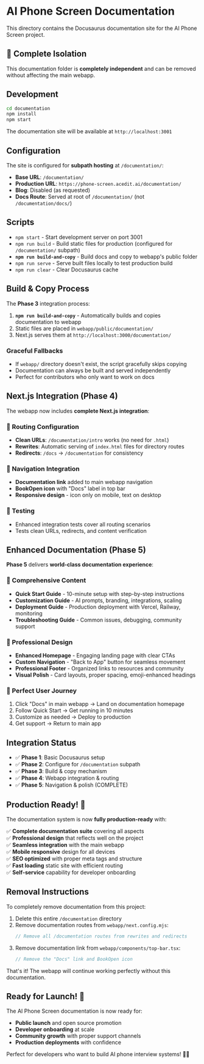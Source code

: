 # AI Phone Screen Documentation

This directory contains the Docusaurus documentation site for the AI Phone Screen project.

## 🔗 Complete Isolation

This documentation folder is **completely independent** and can be removed without affecting the main webapp.

## Development

```bash
cd documentation
npm install
npm start
```

The documentation site will be available at `http://localhost:3001`

## Configuration

The site is configured for **subpath hosting** at `/documentation/`:

- **Base URL**: `/documentation/`
- **Production URL**: `https://phone-screen.acedit.ai/documentation/`
- **Blog**: Disabled (as requested)
- **Docs Route**: Served at root of `/documentation/` (not `/documentation/docs/`)

## Scripts

- `npm start` - Start development server on port 3001
- `npm run build` - Build static files for production (configured for `/documentation/` subpath)
- **`npm run build-and-copy`** - Build docs and copy to webapp's public folder
- `npm run serve` - Serve built files locally to test production build
- `npm run clear` - Clear Docusaurus cache

## Build & Copy Process

The **Phase 3** integration process:

1. **`npm run build-and-copy`** - Automatically builds and copies documentation to webapp
2. Static files are placed in `webapp/public/documentation/`
3. Next.js serves them at `http://localhost:3000/documentation/`

### Graceful Fallbacks

- If `webapp/` directory doesn't exist, the script gracefully skips copying
- Documentation can always be built and served independently
- Perfect for contributors who only want to work on docs

## Next.js Integration (Phase 4)

The webapp now includes **complete Next.js integration**:

### 🔧 Routing Configuration
- **Clean URLs**: `/documentation/intro` works (no need for `.html`)
- **Rewrites**: Automatic serving of `index.html` files for directory routes
- **Redirects**: `/docs` → `/documentation` for consistency

### 🧭 Navigation Integration
- **Documentation link** added to main webapp navigation
- **BookOpen icon** with "Docs" label in top bar
- **Responsive design** - icon only on mobile, text on desktop

### 🧪 Testing
- Enhanced integration tests cover all routing scenarios
- Tests clean URLs, redirects, and content verification

## Enhanced Documentation (Phase 5)

**Phase 5** delivers **world-class documentation experience**:

### 📝 Comprehensive Content
- **Quick Start Guide** - 10-minute setup with step-by-step instructions
- **Customization Guide** - AI prompts, branding, integrations, scaling
- **Deployment Guide** - Production deployment with Vercel, Railway, monitoring
- **Troubleshooting Guide** - Common issues, debugging, community support

### 🎨 Professional Design
- **Enhanced Homepage** - Engaging landing page with clear CTAs
- **Custom Navigation** - "Back to App" button for seamless movement
- **Professional Footer** - Organized links to resources and community
- **Visual Polish** - Card layouts, proper spacing, emoji-enhanced headings

### 🧭 Perfect User Journey
1. Click "Docs" in main webapp → Land on documentation homepage
2. Follow Quick Start → Get running in 10 minutes
3. Customize as needed → Deploy to production
4. Get support → Return to main app

## Integration Status

- ✅ **Phase 1**: Basic Docusaurus setup 
- ✅ **Phase 2**: Configure for `/documentation` subpath
- ✅ **Phase 3**: Build & copy mechanism
- ✅ **Phase 4**: Webapp integration & routing
- ✅ **Phase 5**: Navigation & polish (COMPLETE)

## Production Ready! 🚀

The documentation system is now **fully production-ready** with:

✅ **Complete documentation suite** covering all aspects  
✅ **Professional design** that reflects well on the project  
✅ **Seamless integration** with the main webapp  
✅ **Mobile responsive** design for all devices  
✅ **SEO optimized** with proper meta tags and structure  
✅ **Fast loading** static site with efficient routing  
✅ **Self-service** capability for developer onboarding  

## Removal Instructions

To completely remove documentation from this project:

1. Delete this entire `/documentation` directory
2. Remove documentation routes from `webapp/next.config.mjs`:
   ```javascript
   // Remove all /documentation routes from rewrites and redirects
   ```
3. Remove documentation link from `webapp/components/top-bar.tsx`:
   ```jsx
   // Remove the "Docs" link and BookOpen icon
   ```

That's it! The webapp will continue working perfectly without this documentation.

## Ready for Launch! 🎉

The AI Phone Screen documentation is now ready for:
- **Public launch** and open source promotion
- **Developer onboarding** at scale  
- **Community growth** with proper support channels
- **Production deployments** with confidence

Perfect for developers who want to build AI phone interview systems! 🤖📞
